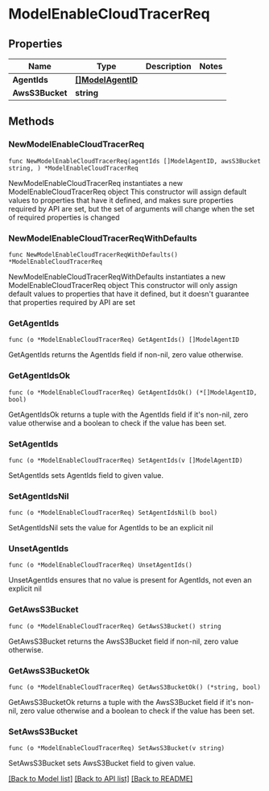 # ModelEnableCloudTracerReq

## Properties

Name | Type | Description | Notes
------------ | ------------- | ------------- | -------------
**AgentIds** | [**[]ModelAgentID**](ModelAgentID.md) |  | 
**AwsS3Bucket** | **string** |  | 

## Methods

### NewModelEnableCloudTracerReq

`func NewModelEnableCloudTracerReq(agentIds []ModelAgentID, awsS3Bucket string, ) *ModelEnableCloudTracerReq`

NewModelEnableCloudTracerReq instantiates a new ModelEnableCloudTracerReq object
This constructor will assign default values to properties that have it defined,
and makes sure properties required by API are set, but the set of arguments
will change when the set of required properties is changed

### NewModelEnableCloudTracerReqWithDefaults

`func NewModelEnableCloudTracerReqWithDefaults() *ModelEnableCloudTracerReq`

NewModelEnableCloudTracerReqWithDefaults instantiates a new ModelEnableCloudTracerReq object
This constructor will only assign default values to properties that have it defined,
but it doesn't guarantee that properties required by API are set

### GetAgentIds

`func (o *ModelEnableCloudTracerReq) GetAgentIds() []ModelAgentID`

GetAgentIds returns the AgentIds field if non-nil, zero value otherwise.

### GetAgentIdsOk

`func (o *ModelEnableCloudTracerReq) GetAgentIdsOk() (*[]ModelAgentID, bool)`

GetAgentIdsOk returns a tuple with the AgentIds field if it's non-nil, zero value otherwise
and a boolean to check if the value has been set.

### SetAgentIds

`func (o *ModelEnableCloudTracerReq) SetAgentIds(v []ModelAgentID)`

SetAgentIds sets AgentIds field to given value.


### SetAgentIdsNil

`func (o *ModelEnableCloudTracerReq) SetAgentIdsNil(b bool)`

 SetAgentIdsNil sets the value for AgentIds to be an explicit nil

### UnsetAgentIds
`func (o *ModelEnableCloudTracerReq) UnsetAgentIds()`

UnsetAgentIds ensures that no value is present for AgentIds, not even an explicit nil
### GetAwsS3Bucket

`func (o *ModelEnableCloudTracerReq) GetAwsS3Bucket() string`

GetAwsS3Bucket returns the AwsS3Bucket field if non-nil, zero value otherwise.

### GetAwsS3BucketOk

`func (o *ModelEnableCloudTracerReq) GetAwsS3BucketOk() (*string, bool)`

GetAwsS3BucketOk returns a tuple with the AwsS3Bucket field if it's non-nil, zero value otherwise
and a boolean to check if the value has been set.

### SetAwsS3Bucket

`func (o *ModelEnableCloudTracerReq) SetAwsS3Bucket(v string)`

SetAwsS3Bucket sets AwsS3Bucket field to given value.



[[Back to Model list]](../README.md#documentation-for-models) [[Back to API list]](../README.md#documentation-for-api-endpoints) [[Back to README]](../README.md)


